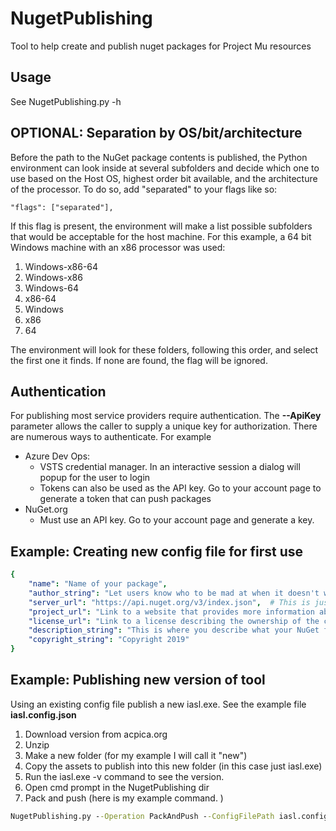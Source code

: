 # NugetPublishing

Tool to help create and publish nuget packages for Project Mu resources

## Usage

See NugetPublishing.py -h  

## OPTIONAL: Separation by OS/bit/architecture

Before the path to the NuGet package contents is published, the Python environment can look inside at several subfolders and decide which one to use based on the Host OS, highest order bit available, and the architecture of the processor. To do so, add "separated" to your flags like so:

```
"flags": ["separated"],
```

If this flag is present, the environment will make a list possible subfolders that would be acceptable for the host machine.
For this example, a 64 bit Windows machine with an x86 processor was used:

1. Windows-x86-64
2. Windows-x86
3. Windows-64
4. x86-64
5. Windows
6. x86
7. 64

The environment will look for these folders, following this order, and select the first one it finds. If none are found, the flag will be ignored.

## Authentication

For publishing most service providers require authentication.  The **--ApiKey** parameter allows the caller to supply a unique key for authorization.  There are numerous ways to authenticate. 
For example
* Azure Dev Ops:
  * VSTS credential manager.  In an interactive session a dialog will popup for the user to login
  * Tokens can also be used as the API key.  Go to your account page to generate a token that can push packages
* NuGet.org
  * Must use an API key.  Go to your account page and generate a key.  

## Example: Creating new config file for first use

```yaml
{
    "name": "Name of your package",
    "author_string": "Let users know who to be mad at when it doesn't work",
    "server_url": "https://api.nuget.org/v3/index.json",  # This is just URL of the NuGet server you are using, not the URL of the project itself
    "project_url": "Link to a website that provides more information about the project",
    "license_url": "Link to a license describing the ownership of the contents",
    "description_string": "This is where you describe what your NuGet feed does",
    "copyright_string": "Copyright 2019"
}
```

## Example: Publishing new version of tool

Using an existing config file publish a new iasl.exe.  See the example file **iasl.config.json**
1. Download version from acpica.org
2. Unzip 
3. Make a new folder (for my example I will call it "new")
4. Copy the assets to publish into this new folder (in this case just iasl.exe)
5. Run the iasl.exe -v command to see the version.
6. Open cmd prompt in the NugetPublishing dir
7. Pack and push (here is my example command. )
  ```cmd
  NugetPublishing.py --Operation PackAndPush --ConfigFilePath iasl.config.json --Version 20180209.0.0 --InputFolderPath "C:\temp\iasl-win-20180209\new"  --ApiKey <your key here>
  ```


